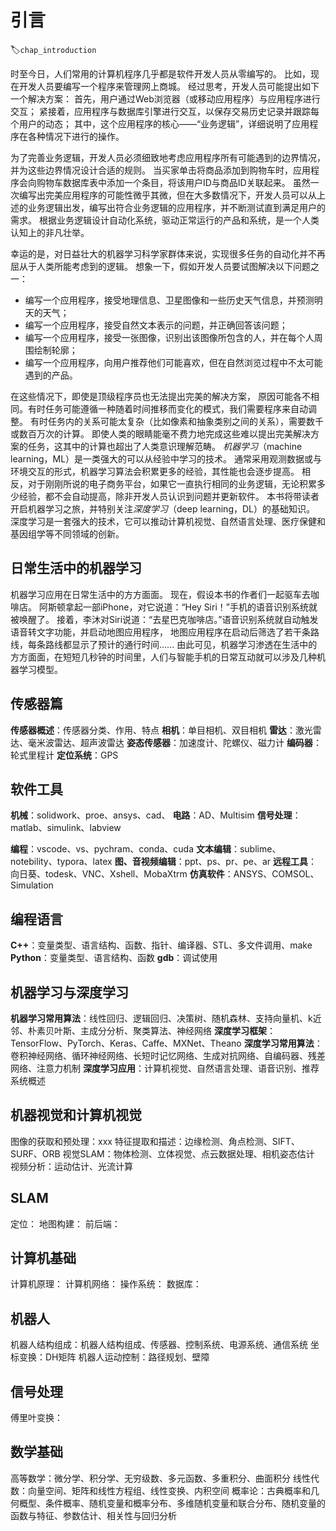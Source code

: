 # 引言
:label:`chap_introduction`

时至今日，人们常用的计算机程序几乎都是软件开发人员从零编写的。
比如，现在开发人员要编写一个程序来管理网上商城。
经过思考，开发人员可能提出如下一个解决方案：
首先，用户通过Web浏览器（或移动应用程序）与应用程序进行交互；
紧接着，应用程序与数据库引擎进行交互，以保存交易历史记录并跟踪每个用户的动态；
其中，这个应用程序的核心——“业务逻辑”，详细说明了应用程序在各种情况下进行的操作。

为了完善业务逻辑，开发人员必须细致地考虑应用程序所有可能遇到的边界情况，并为这些边界情况设计合适的规则。
当买家单击将商品添加到购物车时，应用程序会向购物车数据库表中添加一个条目，将该用户ID与商品ID关联起来。
虽然一次编写出完美应用程序的可能性微乎其微，但在大多数情况下，开发人员可以从上述的业务逻辑出发，编写出符合业务逻辑的应用程序，并不断测试直到满足用户的需求。
根据业务逻辑设计自动化系统，驱动正常运行的产品和系统，是一个人类认知上的非凡壮举。

幸运的是，对日益壮大的机器学习科学家群体来说，实现很多任务的自动化并不再屈从于人类所能考虑到的逻辑。
想象一下，假如开发人员要试图解决以下问题之一：

* 编写一个应用程序，接受地理信息、卫星图像和一些历史天气信息，并预测明天的天气；
* 编写一个应用程序，接受自然文本表示的问题，并正确回答该问题；
* 编写一个应用程序，接受一张图像，识别出该图像所包含的人，并在每个人周围绘制轮廓；
* 编写一个应用程序，向用户推荐他们可能喜欢，但在自然浏览过程中不太可能遇到的产品。

在这些情况下，即使是顶级程序员也无法提出完美的解决方案，
原因可能各不相同。有时任务可能遵循一种随着时间推移而变化的模式，我们需要程序来自动调整。
有时任务内的关系可能太复杂（比如像素和抽象类别之间的关系），需要数千或数百万次的计算。
即使人类的眼睛能毫不费力地完成这些难以提出完美解决方案的任务，这其中的计算也超出了人类意识理解范畴。
*机器学习*（machine learning，ML）是一类强大的可以从经验中学习的技术。
通常采用观测数据或与环境交互的形式，机器学习算法会积累更多的经验，其性能也会逐步提高。
相反，对于刚刚所说的电子商务平台，如果它一直执行相同的业务逻辑，无论积累多少经验，都不会自动提高，除非开发人员认识到问题并更新软件。
本书将带读者开启机器学习之旅，并特别关注*深度学习*（deep learning，DL）的基础知识。
深度学习是一套强大的技术，它可以推动计算机视觉、自然语言处理、医疗保健和基因组学等不同领域的创新。

## 日常生活中的机器学习

机器学习应用在日常生活中的方方面面。
现在，假设本书的作者们一起驱车去咖啡店。
阿斯顿拿起一部iPhone，对它说道：“Hey Siri！”手机的语音识别系统就被唤醒了。
接着，李沐对Siri说道：“去星巴克咖啡店。”语音识别系统就自动触发语音转文字功能，并启动地图应用程序，
地图应用程序在启动后筛选了若干条路线，每条路线都显示了预计的通行时间......
由此可见，机器学习渗透在生活中的方方面面，在短短几秒钟的时间里，人们与智能手机的日常互动就可以涉及几种机器学习模型。



## 传感器篇

**传感器概述**：传感器分类、作用、特点
**相机**：单目相机、双目相机
**雷达**：激光雷达、毫米波雷达、超声波雷达
**姿态传感器**：加速度计、陀螺仪、磁力计
**编码器**：轮式里程计
**定位系统**：GPS

## 软件工具
**机械**：solidwork、proe、ansys、cad、
**电路**：AD、Multisim
**信号处理**：matlab、simulink、labview

**编程**：vscode、vs、pychram、conda、cuda
**文本编辑**：sublime、notebility、typora、latex
**图、音视频编辑**：ppt、ps、pr、pe、ar
**远程工具**：向日葵、todesk、VNC、Xshell、MobaXtrm
**仿真软件**：ANSYS、COMSOL、Simulation

## 编程语言
**C++**：变量类型、语言结构、函数、指针、编译器、STL、多文件调用、make
**Python**：变量类型、语言结构、函数
**gdb**：调试使用

## 机器学习与深度学习
**机器学习常用算法**：线性回归、逻辑回归、决策树、随机森林、支持向量机、k近邻、朴素贝叶斯、主成分分析、聚类算法、神经网络
**深度学习框架**：TensorFlow、PyTorch、Keras、Caffe、MXNet、Theano
**深度学习常用算法**：卷积神经网络、循环神经网络、长短时记忆网络、生成对抗网络、自编码器、残差网络、注意力机制
**深度学习应用**：计算机视觉、自然语言处理、语音识别、推荐系统概述

## 机器视觉和计算机视觉

图像的获取和预处理：xxx
特征提取和描述：边缘检测、角点检测、SIFT、SURF、ORB
视觉SLAM：物体检测、立体视觉、点云数据处理、相机姿态估计
视频分析：运动估计、光流计算

## SLAM
定位：
地图构建：
前后端：

## 计算机基础
计算机原理：
计算机网络：
操作系统：
数据库：

## 机器人
机器人结构组成：机器人结构组成、传感器、控制系统、电源系统、通信系统
坐标变换：DH矩阵
机器人运动控制：路径规划、壁障

## 信号处理
傅里叶变换：

## 数学基础
高等数学：微分学、积分学、无穷级数、多元函数、多重积分、曲面积分
线性代数：向量空间、矩阵和线性方程组、线性变换、内积空间
概率论：古典概率和几何概型、条件概率、随机变量和概率分布、多维随机变量和联合分布、随机变量的函数与特征、参数估计、相关性与回归分析